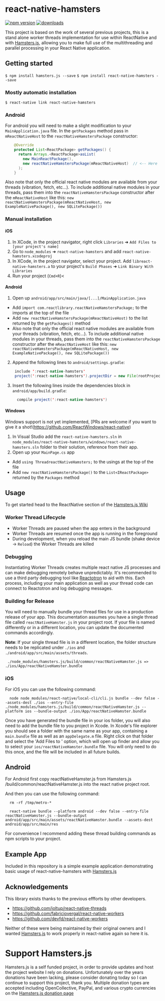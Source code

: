 # react-native-hamsters

[![npm version](https://img.shields.io/npm/v/react-native-hamsters.svg?style=flat-square)](https://www.npmjs.com/package/react-native-hamsters)
[![downloads](https://img.shields.io/npm/dm/react-native-hamsters.svg?style=flat-square)](https://www.npmjs.com/package/react-native-hamsters)

This project is based on the work of several previous projects, this is a stand alone worker threads implementation for use within ReactNative and with [Hamsters.js](https://www.hamsters.io), allowing you to make full use of the multithreading and parallel processing in your React Native application.

## Getting started

`$ npm install hamsters.js --save`
`$ npm install react-native-hamsters --save`

### Mostly automatic installation

`$ react-native link react-native-hamsters`

### Android

For android you will need to make a slight modification to your `MainApplication.java`
file.  In the `getPackages` method pass in `mReactNativeHost` to the `reactNativeHamstersPackage`
constructor:

```java
    @Override
    protected List<ReactPackage> getPackages() {
      return Arrays.<ReactPackage>asList(
        new MainReactPackage(),
        new reactNativeHamstersPackage(mReactNativeHost)  // <-- Here
      );
    }
```

Also note that only the official react native modules are available from your
threads (vibration, fetch, etc...). To include additional native modules in your
threads, pass them into the `reactNativeHamstersPackage` constructor after the `mReactNativeHost`
like this:
`new reactNativeHamstersPackage(mReactNativeHost, new ExampleNativePackage(), new SQLitePackage())`

### Manual installation


#### iOS

1. In XCode, in the project navigator, right click `Libraries` ➜ `Add Files to [your project's name]`
2. Go to `node_modules` ➜ `react-native-hamsters` and add `react-native-hamsters.xcodeproj`
3. In XCode, in the project navigator, select your project. Add `libreact-native-hamsters.a` to your project's `Build Phases` ➜ `Link Binary With Libraries`
4. Run your project (`Cmd+R`)<

#### Android

1. Open up `android/app/src/main/java/[...]/MainApplication.java`
  - Add `import com.reactlibrary.reactNativeHamstersPackage;` to the imports at the top of the file
  - Add `new reactNativeHamstersPackage(mReactNativeHost)` to the list returned by the `getPackages()` method
  - Also note that only the official react native modules are available from your
    threads (vibration, fetch, etc...). To include additional native modules in your
    threads, pass them into the `reactNativeHamstersPackage` constructor after the `mReactNativeHost`
    like this:
    `new reactNativeHamstersPackage(mReactNativeHost, new ExampleNativePackage(), new SQLitePackage())`

2. Append the following lines to `android/settings.gradle`:

  	```java
  	 include ':react-native-hamsters'
  	 project(':react-native-hamsters').projectDir = new File(rootProject.projectDir, '../node_modules/react-native-hamsters/android')
  	```
3. Insert the following lines inside the dependencies block in `android/app/build.gradle`:

  	```java
      compile project(':react-native-hamsters')
  	```

#### Windows
Windows support is not yet implemented, [PRs are welcome if you want to give it a shot!(https://github.com/ReactWindows/react-native)

1. In Visual Studio add the `react-native-hamsters.sln` in `node_modules/react-native-hamsters/windows/react-native-hamsters.sln` folder to their solution, reference from their app.
2. Open up your `MainPage.cs` app
  - Add `using ThreadreactNativeHamsters;` to the usings at the top of the file
  - Add `new reactNativeHamstersPackage()` to the `List<IReactPackage>` returned by the `Packages` method


## Usage

To get started head to the ReactNative section of the [Hamsters.js Wiki](https://www.hamsters.io/wiki/react-native) 

### Worker Thread Lifecycle

- Worker Threads are paused when the app enters in the background
- Worker Threads are resumed once the app is running in the foreground
- During development, when you reload the main JS bundle (shake device -> `Reload`) the Worker Threads are killed

### Debugging

Instantiating Worker Threads creates multiple react native JS processes and can make debugging
remotely behave unpredictably. It's recommended to use a third party debugging tool like
[Reactotron](https://github.com/infinitered/reactotron) to aid with this. Each process,
including your main application as well as your thread code can connect to Reactotron
and log debugging messages.

### Building for Release

You will need to manually bundle your thread files for use in a production release
of your app.  This documentation assumes you have a single thread file called
`reactNativeHamster.js` in your project root.  If your file is named differently or in
a different location, you can update the documented commands accordingly.

**Note**: If your single thread file is in a different location, the folder structure needs to 
be replicated under `./ios` and `./android/app/src/main/assets/threads`.

```shell
 ./node_modules/hamsters.js/build/common/reactNativeHamster.js => ./ios/App/reactNativeHamster.bundle
```

### iOS
For iOS you can use the following command:

```shell
  node node_modules/react-native/local-cli/cli.js bundle --dev false --assets-dest ./ios --entry-file ./node_modules/hamsters.js/build/common/reactNativeHamster.js --platform ios --bundle-output ./ios/App/reactNativeHamster.bundle
```

Once you have generated the bundle file in your ios folder, you will also need to add
the bundle file to you project in Xcode. In Xcode's file explorer you should see
a folder with the same name as your app, containing a `main.bundle` file as well
as an `appDelegate.m` file. Right click on that folder and select the 'Add Files to <Your App Name>'
option, which will open up finder and allow you to select your `ios/reactNativeHamster.bundle`
file. You will only need to do this once, and the file will be included in all future
builds.


## Android

For Android first copy reactNativeHamster.js from Hamsters.js /build/common/reactNativeHamster.js into the react native project root.

And then you can use the following command:

```shell
  rm -rf /tmp/metro-*
```


```shell
  react-native bundle --platform android --dev false --entry-file reactNativeHamster.js --bundle-output android/app/src/main/assets/reactNativeHamster.bundle --assets-dest android/app/src/main/res
```

For convenience I recommend adding these thread building commands as npm scripts
to your project.

## Example App

Included in this repository is a simple example application demonstrating basic
usage of react-native-hamsters with [Hamsters.js](https://www.hamsters.io)

## Acknowledgements

This library exists thanks to the previous effforts by other developers.

* https://github.com/joltup/react-native-threads
* https://github.com/fabriciovergal/react-native-workers
* https://github.com/devfd/react-native-workers

Neither of these were being maintained by their original owners and I wanted [Hamsters.js](https://www.hamsters.io) to work properly in react-native again so here it is.

# Support Hamsters.js

Hamsters.js is a self funded project, in order to provide updates and host the project website I rely on donations. Unfortunately over the years donations have been lacking, please consider donating today so I can continue to support this project, thank you. Multiple donation types are accepted including OpenCollective, PayPal, and various crypto currencies on the [Hamsters.js donation page](https://www.hamsters.io/donate)